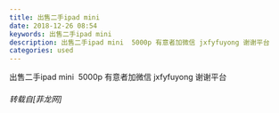 ```yaml
---
title: 出售二手ipad mini
date: 2018-12-26 08:54
keywords: 出售二手ipad mini
description: 出售二手ipad mini  5000p 有意者加微信 jxfyfuyong 谢谢平台
categories: used
---
```

<td class="t_f" id="postmessage_2563380">

出售二手ipad mini  5000p 有意者加微信 jxfyfuyong 谢谢平台</td>
###### 转载自[菲龙网]